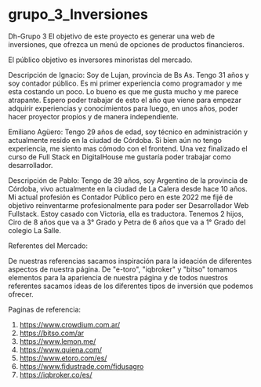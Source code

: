 # grupo_3_Inversiones
Dh-Grupo 3
El objetivo de este proyecto es generar una web de inversiones, que ofrezca un menú de opciones de productos financieros.

El público objetivo es inversores minoristas del mercado.

Descripción de Ignacio: Soy de Lujan, provincia de Bs As. Tengo 31 años y soy contador público. Es mi primer experiencia como programador y me esta costando un poco. Lo bueno es que me gusta mucho y me parece atrapante. 
Espero poder trabajar de esto el año que viene para empezar adquirir experiencias y conocimientos para luego, en unos años, poder hacer proyector propios y de manera independiente.

Emiliano Agüero: Tengo 29 años de edad, soy técnico en administración y actualmente resido en la ciudad de Córdoba. Si bien aún no tengo experiencia, me siento mas cómodo con el frontend. Una vez finalizado el curso de Full Stack en DigitalHouse me gustaría poder trabajar como desarrollador.

Descripción de Pablo: Tengo de 39 años, soy Argentino de la provincia de Córdoba, vivo actualmente en la ciudad de La Calera desde hace 10 años. Mi actual profesión es Contador Público pero en este 2022 me fijé de objetivo reinventarme profesionalmente para poder ser Desarrollador Web Fullstack.
Estoy casado con Victoria, ella es traductora. Tenemos 2 hijos, Ciro de 8 años que va a 3° Grado y Petra de 6 años que va a 1° Grado del colegio La Salle.

Referentes del Mercado:

De nuestras referencias sacamos inspiración para la ideación de diferentes aspectos de nuestra página. De "e-toro", "iqbroker" y "bitso" tomamos elementos para la apariencia de nuestra página y de todos nuestros referentes sacamos ideas de los diferentes tipos de inversión que podemos ofrecer.

Paginas de referencia:

1) https://www.crowdium.com.ar/
2) https://bitso.com/ar
3) https://www.lemon.me/
4) https://www.quiena.com/
5) https://www.etoro.com/es/
6) https://www.fidustrade.com/fidusagro
7) https://iqbroker.co/es/
